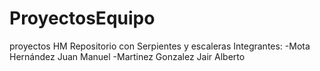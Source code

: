 # ProyectosEquipo
proyectos HM
Repositorio con Serpientes y escaleras
Integrantes:
-Mota Hernández Juan Manuel
-Martinez Gonzalez Jair Alberto
